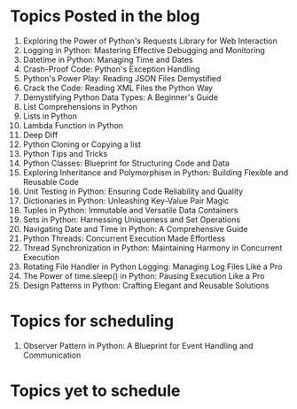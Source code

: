 # Topics Posted in the blog
1. Exploring the Power of Python's Requests Library for Web Interaction
2. Logging in Python: Mastering Effective Debugging and Monitoring
3. Datetime in Python: Managing Time and Dates
4. Crash-Proof Code: Python's Exception Handling
5. Python's Power Play: Reading JSON Files Demystified
6. Crack the Code: Reading XML Files the Python Way
7. Demystifying Python Data Types: A Beginner's Guide
8. List Comprehensions in Python
9. Lists in Python
10. Lambda Function in Python
11. Deep Diff
12. Python Cloning or Copying a list
13. Python Tips and Tricks
14. Python Classes: Blueprint for Structuring Code and Data
15. Exploring Inheritance and Polymorphism in Python: Building Flexible and Reusable Code
16. Unit Testing in Python: Ensuring Code Reliability and Quality
17. Dictionaries in Python: Unleashing Key-Value Pair Magic
18. Tuples in Python: Immutable and Versatile Data Containers
19. Sets in Python: Harnessing Uniqueness and Set Operations
20. Navigating Date and Time in Python: A Comprehensive Guide
21. Python Threads: Concurrent Execution Made Effortless
22. Thread Synchronization in Python: Maintaining Harmony in Concurrent Execution
23. Rotating File Handler in Python Logging: Managing Log Files Like a Pro
24. The Power of time.sleep() in Python: Pausing Execution Like a Pro
25. Design Patterns in Python: Crafting Elegant and Reusable Solutions

# Topics for scheduling
1. Observer Pattern in Python: A Blueprint for Event Handling and Communication


# Topics yet to schedule